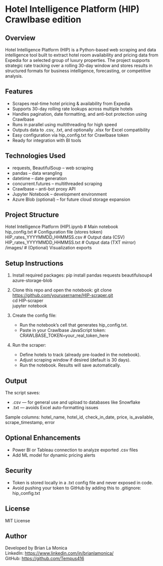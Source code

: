 Hotel Intelligence Platform (HIP)
Crawlbase edition
=================================

Overview
--------
Hotel Intelligence Platform (HIP) is a Python-based web scraping and data intelligence tool built to extract hotel room availability and pricing data from Expedia for a selected group of luxury properties. The project supports strategic rate tracking over a rolling 30-day window and stores results in structured formats for business intelligence, forecasting, or competitive analysis.

Features
--------
- Scrapes real-time hotel pricing & availability from Expedia  
- Supports 30-day rolling rate lookups across multiple hotels  
- Handles pagination, date formatting, and anti-bot protection using Crawlbase  
- Runs in parallel using multithreading for high speed  
- Outputs data to .csv, .txt, and optionally .xlsx for Excel compatibility  
- Easy configuration via hip_config.txt for Crawlbase token  
- Ready for integration with BI tools

Technologies Used
-----------------
- requests, BeautifulSoup – web scraping
- pandas – data wrangling
- datetime – date generation
- concurrent.futures – multithreaded scraping
- Crawlbase – anti-bot proxy API
- Jupyter Notebook – development environment
- Azure Blob (optional) – for future cloud storage expansion

Project Structure
-----------------
Hotel Intelligence Platform (HIP).ipynb  # Main notebook  
hip_config.txt                           # Configuration file (stores token)  
HIP_rates_YYYYMMDD_HHMMSS.csv           # Output data (CSV)  
HIP_rates_YYYYMMDD_HHMMSS.txt           # Output data (TXT mirror)  
/images/                                 # (Optional) Visualization exports

Setup Instructions
------------------
1. Install required packages:
   pip install pandas requests beautifulsoup4 azure-storage-blob

2. Clone this repo and open the notebook:
   git clone https://github.com/yourusername/HIP-scraper.git  
   cd HIP-scraper  
   jupyter notebook

3. Create the config file:
   - Run the notebook’s cell that generates hip_config.txt.
   - Paste in your Crawlbase JavaScript token:
     CRAWLBASE_TOKEN=your_real_token_here

4. Run the scraper:
   - Define hotels to track (already pre-loaded in the notebook).
   - Adjust scraping window if desired (default is 30 days).
   - Run the notebook. Results will save automatically.

Output
------
The script saves:
- .csv — for general use and upload to databases like Snowflake
- .txt — avoids Excel auto-formatting issues

Sample columns:
hotel_name, hotel_id, check_in_date, price, is_available, scrape_timestamp, error

Optional Enhancements
---------------------
- Power BI or Tableau connection to analyze exported .csv files  
- Add ML model for dynamic pricing alerts

Security
--------
- Token is stored locally in a .txt config file and never exposed in code.
- Avoid pushing your token to GitHub by adding this to .gitignore:
  hip_config.txt

License
-------
MIT License

Author
------
Developed by Brian La Monica  
LinkedIn: https://www.linkedin.com/in/brianlamonica/  
GitHub: https://github.com/Tempus416

